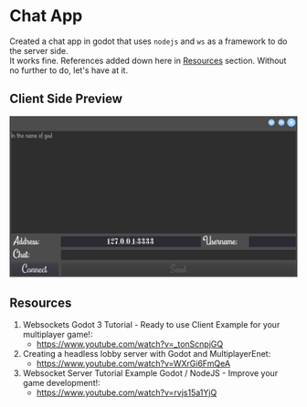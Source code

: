 # Chat App

Created a chat app in godot that uses `nodejs` and `ws` as a framework to do the server side.\
It works fine.
References added down here in [Resources](#Resources) section.
Without no further to do, let's have at it.

## Client Side Preview

![](pics/Client.png)

## Resources

1. Websockets Godot 3 Tutorial - Ready to use Client Example for your multiplayer game!:
   * https://www.youtube.com/watch?v=_tonScnpjGQ
2. Creating a headless lobby server with Godot and MultiplayerEnet:
   * https://www.youtube.com/watch?v=WXrGi6FmQeA
3. Websocket Server Tutorial Example Godot / NodeJS - Improve your game development!:
   * https://www.youtube.com/watch?v=rvjs15a1YjQ